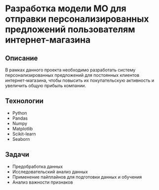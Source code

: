# Разработка модели МО для отправки персонализированных предложений пользователям интернет-магазина

## Описание
В рамках данного проекта необходимо разработать систему персонализированных предложений для постоянных клиентов интернет-магазина, 
чтобы повысить их покупательскую активность и увеличить общую прибыль компании.

## Технологии
- Python
- Pandas
- Numpy
- Matplotlib
- Scikit-learn
- Seaborn


## Задачи
- Предобработка данных
- Исследовательский анализ данных
- Применение пайплайнов для подготовки данных и обучения
- Анализ важности признаков
